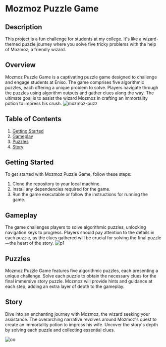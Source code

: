 # Mozmoz Puzzle Game
## Description
This project is a fun challenge for students at my college. It's like a wizard-themed puzzle journey where you solve five tricky problems with the help of Mozmoz, a friendly wizard.
## Overview

Mozmoz Puzzle Game is a captivating puzzle game designed to challenge and engage students at Eniso. The game comprises five algorithmic puzzles, each offering a unique problem to solve. Players navigate through the puzzles using algorithm outputs and gather clues along the way. The ultimate goal is to assist the wizard Mozmoz in crafting an immortality potion to impress his crush.
![mozmoz-puzz](https://github.com/TayssirGh/mozmoz-puzzle-game/assets/126917969/b89be9a8-620b-45ed-8cf7-1795a70cb130)


## Table of Contents

1. [Getting Started](#getting-started)
2. [Gameplay](#gameplay)
3. [Puzzles](#puzzles)
4. [Story](#story)

## Getting Started

To get started with Mozmoz Puzzle Game, follow these steps:
1. Clone the repository to your local machine.
2. Install any dependencies required for the game.
3. Run the game executable or follow the instructions for running the game.

## Gameplay

The game challenges players to solve algorithmic puzzles, unlocking navigation keys to progress. Players should pay attention to the details in each puzzle, as the clues gathered will be crucial for solving the final puzzle—the heart of the story.
![p1](https://github.com/TayssirGh/mozmoz-puzzle-game/assets/126917969/281ffce7-f2d9-4bad-b069-ebf518692c70)
## Puzzles

Mozmoz Puzzle Game features five algorithmic puzzles, each presenting a unique challenge. Solve each puzzle to obtain the necessary clues for the final immersive story puzzle. Mozmoz will provide hints and guidance at each step, adding an extra layer of depth to the gameplay.

## Story

Dive into an enchanting journey with Mozmoz, the wizard seeking your assistance. The overarching narrative revolves around Mozmoz's quest to create an immortality potion to impress his wife. Uncover the story's depth by solving each puzzle and collecting essential clues.

![oo](https://github.com/TayssirGh/mozmoz-puzzle-game/assets/126917969/640dc8f8-5600-4a7a-abcc-612802e3158d)




